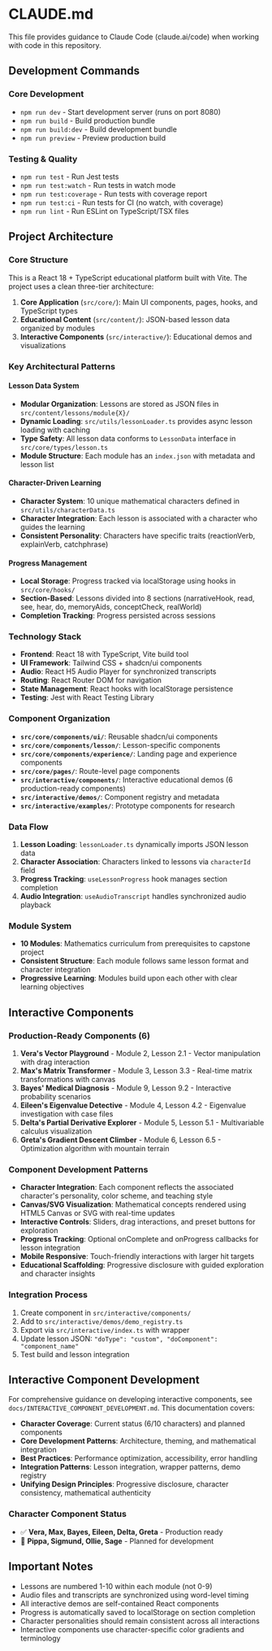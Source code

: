 # CLAUDE.md

This file provides guidance to Claude Code (claude.ai/code) when working with code in this repository.

## Development Commands

### Core Development
- `npm run dev` - Start development server (runs on port 8080)
- `npm run build` - Build production bundle
- `npm run build:dev` - Build development bundle
- `npm run preview` - Preview production build

### Testing & Quality
- `npm run test` - Run Jest tests
- `npm run test:watch` - Run tests in watch mode
- `npm run test:coverage` - Run tests with coverage report
- `npm run test:ci` - Run tests for CI (no watch, with coverage)
- `npm run lint` - Run ESLint on TypeScript/TSX files

## Project Architecture

### Core Structure
This is a React 18 + TypeScript educational platform built with Vite. The project uses a clean three-tier architecture:

1. **Core Application** (`src/core/`): Main UI components, pages, hooks, and TypeScript types
2. **Educational Content** (`src/content/`): JSON-based lesson data organized by modules
3. **Interactive Components** (`src/interactive/`): Educational demos and visualizations

### Key Architectural Patterns

#### Lesson Data System
- **Modular Organization**: Lessons are stored as JSON files in `src/content/lessons/module{X}/`
- **Dynamic Loading**: `src/utils/lessonLoader.ts` provides async lesson loading with caching
- **Type Safety**: All lesson data conforms to `LessonData` interface in `src/core/types/lesson.ts`
- **Module Structure**: Each module has an `index.json` with metadata and lesson list

#### Character-Driven Learning
- **Character System**: 10 unique mathematical characters defined in `src/utils/characterData.ts`
- **Character Integration**: Each lesson is associated with a character who guides the learning
- **Consistent Personality**: Characters have specific traits (reactionVerb, explainVerb, catchphrase)

#### Progress Management
- **Local Storage**: Progress tracked via localStorage using hooks in `src/core/hooks/`
- **Section-Based**: Lessons divided into 8 sections (narrativeHook, read, see, hear, do, memoryAids, conceptCheck, realWorld)
- **Completion Tracking**: Progress persisted across sessions

### Technology Stack
- **Frontend**: React 18 with TypeScript, Vite build tool
- **UI Framework**: Tailwind CSS + shadcn/ui components
- **Audio**: React H5 Audio Player for synchronized transcripts
- **Routing**: React Router DOM for navigation
- **State Management**: React hooks with localStorage persistence
- **Testing**: Jest with React Testing Library

### Component Organization
- **`src/core/components/ui/`**: Reusable shadcn/ui components
- **`src/core/components/lesson/`**: Lesson-specific components
- **`src/core/components/experience/`**: Landing page and experience components
- **`src/core/pages/`**: Route-level page components
- **`src/interactive/components/`**: Interactive educational demos (6 production-ready components)
- **`src/interactive/demos/`**: Component registry and metadata
- **`src/interactive/examples/`**: Prototype components for research

### Data Flow
1. **Lesson Loading**: `lessonLoader.ts` dynamically imports JSON lesson data
2. **Character Association**: Characters linked to lessons via `characterId` field
3. **Progress Tracking**: `useLessonProgress` hook manages section completion
4. **Audio Integration**: `useAudioTranscript` handles synchronized audio playback

### Module System
- **10 Modules**: Mathematics curriculum from prerequisites to capstone project
- **Consistent Structure**: Each module follows same lesson format and character integration
- **Progressive Learning**: Modules build upon each other with clear learning objectives

## Interactive Components

### Production-Ready Components (6)
1. **Vera's Vector Playground** - Module 2, Lesson 2.1 - Vector manipulation with drag interaction
2. **Max's Matrix Transformer** - Module 3, Lesson 3.3 - Real-time matrix transformations with canvas
3. **Bayes' Medical Diagnosis** - Module 9, Lesson 9.2 - Interactive probability scenarios
4. **Eileen's Eigenvalue Detective** - Module 4, Lesson 4.2 - Eigenvalue investigation with case files
5. **Delta's Partial Derivative Explorer** - Module 5, Lesson 5.1 - Multivariable calculus visualization
6. **Greta's Gradient Descent Climber** - Module 6, Lesson 6.5 - Optimization algorithm with mountain terrain

### Component Development Patterns
- **Character Integration**: Each component reflects the associated character's personality, color scheme, and teaching style
- **Canvas/SVG Visualization**: Mathematical concepts rendered using HTML5 Canvas or SVG with real-time updates
- **Interactive Controls**: Sliders, drag interactions, and preset buttons for exploration
- **Progress Tracking**: Optional onComplete and onProgress callbacks for lesson integration
- **Mobile Responsive**: Touch-friendly interactions with larger hit targets
- **Educational Scaffolding**: Progressive disclosure with guided exploration and character insights

### Integration Process
1. Create component in `src/interactive/components/`
2. Add to `src/interactive/demos/demo_registry.ts`
3. Export via `src/interactive/index.ts` with wrapper
4. Update lesson JSON: `"doType": "custom", "doComponent": "component_name"`
5. Test build and lesson integration

## Interactive Component Development

For comprehensive guidance on developing interactive components, see `docs/INTERACTIVE_COMPONENT_DEVELOPMENT.md`. This documentation covers:

- **Character Coverage**: Current status (6/10 characters) and planned components
- **Core Development Patterns**: Architecture, theming, and mathematical integration
- **Best Practices**: Performance optimization, accessibility, error handling
- **Integration Patterns**: Lesson integration, wrapper patterns, demo registry
- **Unifying Design Principles**: Progressive disclosure, character consistency, mathematical authenticity

### Character Component Status
- ✅ **Vera, Max, Bayes, Eileen, Delta, Greta** - Production ready
- 🎯 **Pippa, Sigmund, Ollie, Sage** - Planned for development

## Important Notes
- Lessons are numbered 1-10 within each module (not 0-9)
- Audio files and transcripts are synchronized using word-level timing
- All interactive demos are self-contained React components
- Progress is automatically saved to localStorage on section completion
- Character personalities should remain consistent across all interactions
- Interactive components use character-specific color gradients and terminology